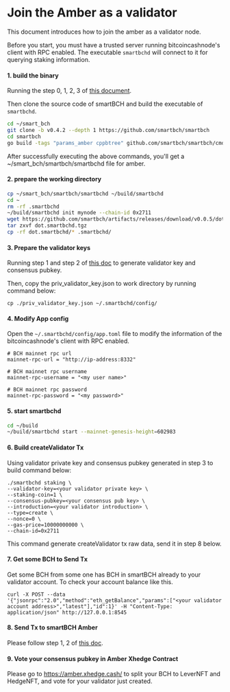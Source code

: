 # Join the Amber as a validator

This document introduces how to join the amber as a validator node.

Before you start, you must have a trusted server running bitcoincashnode's client with RPC enabled. The executable `smartbchd` will connect to it for querying staking information.

#### 1. build the binary

Running the step 0, 1, 2, 3 of [this document](developers-guide/runsinglenode.md).

Then clone the source code of smartBCH and build the executable of `smartbchd`.

```bash
cd ~/smart_bch
git clone -b v0.4.2 --depth 1 https://github.com/smartbch/smartbch
cd smartbch
go build -tags "params_amber cppbtree" github.com/smartbch/smartbch/cmd/smartbchd
```

After successfully executing the above commands, you'll get a ~/smart\_bch/smartbch/smartbchd file for amber.



#### 2. prepare the working directory

```bash
cp ~/smart_bch/smartbch/smartbchd ~/build/smartbchd
cd ~
rm -rf .smartbchd
~/build/smartbchd init mynode --chain-id 0x2711
wget https://github.com/smartbch/artifacts/releases/download/v0.0.5/dot.smartbchd.tgz
tar zxvf dot.smartbchd.tgz
cp -rf dot.smartbchd/* .smartbchd/
```



#### 3. Prepare the validator keys

Running step 1 and step 2 of [this doc](https://github.com/smartbch/docs/blob/main/developers-guide/runmultinode.md#1-on-the-nodes-which-do-not-generate-the-genesis-file) to generate validator key and consensus pubkey.

Then, copy the priv_validator_key.json to work directory by running command below:

```
cp ./priv_validator_key.json ~/.smartbchd/config/
```



#### 4. Modify App config

Open the `~/.smartbchd/config/app.toml` file to modify the information of the bitcoincashnode's client with RPC enabled.

```
# BCH mainnet rpc url
mainnet-rpc-url = "http://ip-address:8332"

# BCH mainnet rpc username
mainnet-rpc-username = "<my user name>"

# BCH mainnet rpc password
mainnet-rpc-password = "<my password>"
```



#### 5. start smartbchd 

```bash
cd ~/build
~/build/smartbchd start --mainnet-genesis-height=602983
```



#### 6. Build createValidator Tx

Using validator private key and consensus pubkey generated in step 3 to build command below:

```
./smartbchd staking \
--validator-key=<your validator private key> \
--staking-coin=1 \
--consensus-pubkey=<your consensus pub key> \
--introduction=<your validator introduction> \
--type=create \
--nonce=0 \
--gas-price=10000000000 \
--chain-id=0x2711	
```

This command generate createValidator tx raw data, send it in step 8 below.



#### 7. Get some BCH to Send Tx

Get some BCH from some one has BCH in smartBCH already to your validator account. To check your account balance like this.

```
curl -X POST --data '{"jsonrpc":"2.0","method":"eth_getBalance","params":["<your validator account address>","latest"],"id":1}' -H "Content-Type: application/json" http://127.0.0.1:8545
```



#### 8. Send Tx to smartBCH Amber

Please follow step 1, 2 of [this doc](https://github.com/smartbch/docs/blob/main/developers-guide/runmultinode.md#step-1-send-transaction-to-register-as-a-validator).



#### 9. Vote your consensus pubkey in Amber Xhedge Contract

Please go to https://amber.xhedge.cash/ to split your BCH to LeverNFT and HedgeNFT, and vote for your validator just created.
